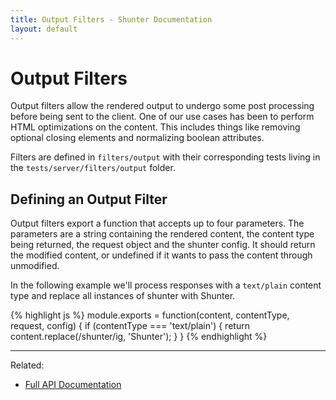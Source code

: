 ```yaml
---
title: Output Filters - Shunter Documentation
layout: default
---
```


Output Filters
==============

Output filters allow the rendered output to undergo some post processing before being sent to the client. One of our use cases has been to perform HTML optimizations on the content. This includes things like removing optional closing elements and normalizing boolean attributes.

Filters are defined in ``filters/output`` with their corresponding tests living in the ``tests/server/filters/output`` folder.

Defining an Output Filter
-------------------------

Output filters export a function that accepts up to four parameters. The parameters are a string containing the rendered content, the content type being returned, the request object and the shunter config. It should return the modified content, or undefined if it wants to pass the content through unmodified.

In the following example we'll process responses with a ``text/plain`` content type and replace all instances of shunter with Shunter.

{% highlight js %}
module.exports = function(content, contentType, request, config) {
	if (contentType === 'text/plain') {
		return content.replace(/shunter/ig, 'Shunter');
	}
}
{% endhighlight %}

---

Related:

- [Full API Documentation](index.html)
